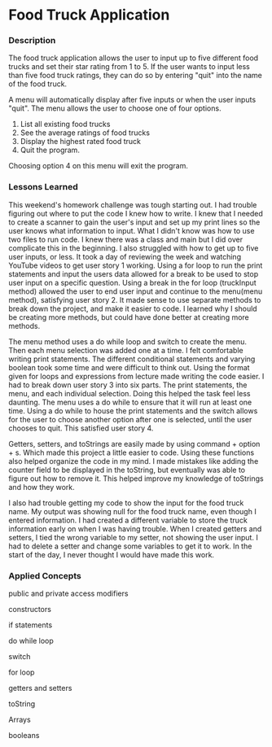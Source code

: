 # Food Truck Application


### Description
The food truck application allows the user to input up to five different food trucks and set their star rating from 1 to 5. If the user wants to input less than five food truck ratings, they can do so by entering "quit" into the name of the food truck. 

A menu will automatically display after five inputs or when the user inputs "quit". The menu allows the user to choose one of four options.

1. List all existing food trucks
2. See the average ratings of food trucks
3. Display the highest rated food truck
4. Quit the program.

Choosing option 4 on this menu will exit the program.

### Lessons Learned
This weekend's homework challenge was tough starting out. I had trouble figuring out where to put the code I knew how to write. I knew that I needed to create a scanner to gain the user's input and set up my print lines so the user knows what information to input. What I didn't know was how to use two files to run code. I knew there was a class and main but I did over complicate this in the beginning. I also struggled with how to get up to five user inputs, or less. It took a day of reviewing the week and watching YouTube videos to get user story 1 working.  Using a for loop to run the print statements and input the users data allowed for a break to be used to stop user input on a specific question. Using a break in the for loop (truckInput method) allowed the user to end user input and continue to the menu(menu method), satisfying user story 2. It made sense to use separate methods to break down the project, and make it easier to code. I learned why I should be creating more methods, but could have done better at creating more methods.

The menu method uses a do while loop and switch to create the menu. Then each menu selection was added one at a time. I felt comfortable writing print statements. The different conditional statements and varying boolean took some time and were difficult to think out. Using the format given for loops and expressions from lecture made writing the code easier. I had to break down user story 3 into six parts. The print statements, the menu, and each individual selection. Doing this helped the task feel less daunting. The menu uses a do while to ensure that it will run at least one time. Using a do while to house the print statements and the switch allows for the user to choose another option after one is selected, until the user chooses to quit. This satisfied user story 4.   

Getters, setters, and toStrings are easily made by using command + option + s. Which made this project a little easier to code. Using these functions also helped organize the code in my mind. I made mistakes like adding the counter field to be displayed in the toString, but eventually was able to figure out how to remove it. This helped improve my knowledge of toStrings and how they work. 

I also had trouble getting my code to show the input for the food truck name. My output was showing null for the food truck name, even though I entered information. I had created a different variable to store the truck information early on when I was having trouble. When I created getters and setters, I tied the wrong variable to my setter, not showing the user input. I had to delete a setter and change some variables to get it to work. In the start of the day, I never thought I would have made this work.

### Applied Concepts
public and private access modifiers

constructors

if statements

do while loop

switch

for loop

getters and setters

toString

Arrays

booleans 

